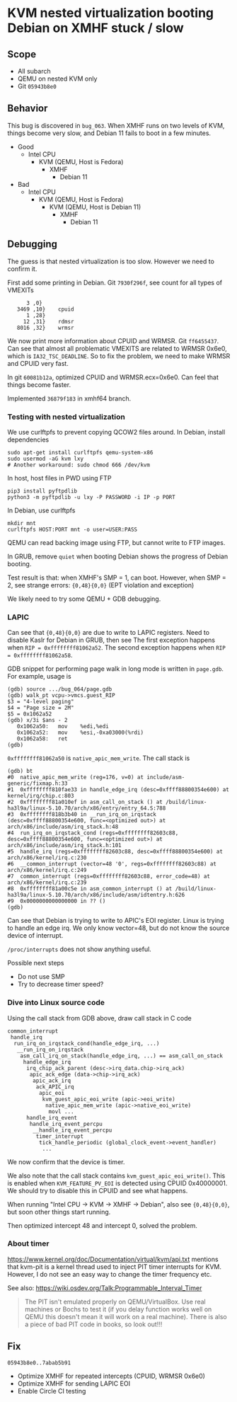 # KVM nested virtualization booting Debian on XMHF stuck / slow

## Scope
* All subarch
* QEMU on nested KVM only
* Git `05943b8e0`

## Behavior
This bug is discovered in `bug_063`. When XMHF runs on two levels of KVM,
things become very slow, and Debian 11 fails to boot in a few minutes.
* Good
	* Intel CPU
		* KVM (QEMU, Host is Fedora)
			* XMHF
				* Debian 11
* Bad
	* Intel CPU
		* KVM (QEMU, Host is Fedora)
			* KVM (QEMU, Host is Debian 11)
				* XMHF
					* Debian 11

## Debugging
The guess is that nested virtualization is too slow. However we need to confirm
it.

First add some printing in Debian. Git `7930f296f`, see count for all types of
VMEXITs
```
      3 ,0}
   3469 ,10}	cpuid
      1 ,28}
     12 ,31}	rdmsr
   8016 ,32}	wrmsr
```

We now print more information about CPUID and WRMSR. Git `ff6455437`.
Can see that almost all problematic VMEXITS are related to WRMSR 0x6e0, which
is `IA32_TSC_DEADLINE`. So to fix the problem, we need to make WRMSR and CPUID
very fast.

In git `60081b12a`, optimized CPUID and WRMSR.ecx=0x6e0. Can feel that things
become faster.

Implemented `36879f183` in xmhf64 branch.

### Testing with nested virtualization

We use curlftpfs to prevent copying QCOW2 files around. In Debian, install
dependencies
```
sudo apt-get install curlftpfs qemu-system-x86
sudo usermod -aG kvm lxy
# Another workaround: sudo chmod 666 /dev/kvm
```

In host, host files in PWD using FTP
```
pip3 install pyftpdlib
python3 -m pyftpdlib -u lxy -P PASSWORD -i IP -p PORT
```

In Debian, use curlftpfs
```
mkdir mnt
curlftpfs HOST:PORT mnt -o user=USER:PASS
```

QEMU can read backing image using FTP, but cannot write to FTP images.

In GRUB, remove `quiet` when booting Debian shows the progress of Debian
booting.

Test result is that: when XMHF's SMP = 1, can boot. However, when SMP = 2, see
strange errors: `{0,48}{0,0}` (EPT violation and exception)

We likely need to try some QEMU + GDB debugging.

### LAPIC

Can see that `{0,48}{0,0}` are due to write to LAPIC registers. Need to disable
Kaslr for Debian in GRUB, then see
The first exception happens when `RIP = 0xffffffff81062a52`.
The second exception happens when `RIP = 0xffffffff81062a58`.

GDB snippet for performing page walk in long mode is written in `page.gdb`.
For example, usage is
```
(gdb) source .../bug_064/page.gdb
(gdb) walk_pt vcpu->vmcs.guest_RIP
$3 = "4-level paging"
$4 = "Page size = 2M"
$5 = 0x1062a52
(gdb) x/3i $ans - 2
   0x1062a50:	mov    %edi,%edi
   0x1062a52:	mov    %esi,-0xa03000(%rdi)
   0x1062a58:	ret    
(gdb) 
```

`0xffffffff81062a50` is `native_apic_mem_write`. The call stack is
```
(gdb) bt
#0  native_apic_mem_write (reg=176, v=0) at include/asm-generic/fixmap.h:33
#1  0xffffffff810fae33 in handle_edge_irq (desc=0xffff88800354e600) at kernel/irq/chip.c:803
#2  0xffffffff81a010ef in asm_call_on_stack () at /build/linux-ha3l9a/linux-5.10.70/arch/x86/entry/entry_64.S:788
#3  0xffffffff818b3b40 in __run_irq_on_irqstack (desc=0xffff88800354e600, func=<optimized out>) at arch/x86/include/asm/irq_stack.h:48
#4  run_irq_on_irqstack_cond (regs=0xffffffff82603c88, desc=0xffff88800354e600, func=<optimized out>) at arch/x86/include/asm/irq_stack.h:101
#5  handle_irq (regs=0xffffffff82603c88, desc=0xffff88800354e600) at arch/x86/kernel/irq.c:230
#6  __common_interrupt (vector=48 '0', regs=0xffffffff82603c88) at arch/x86/kernel/irq.c:249
#7  common_interrupt (regs=0xffffffff82603c88, error_code=48) at arch/x86/kernel/irq.c:239
#8  0xffffffff81a00c5e in asm_common_interrupt () at /build/linux-ha3l9a/linux-5.10.70/arch/x86/include/asm/idtentry.h:626
#9  0x0000000000000000 in ?? ()
(gdb) 
```

Can see that Debian is trying to write to APIC's EOI register. Linux is trying
to handle an edge irq. We only know vector=48, but do not know the source
device of interrupt.

`/proc/interrupts` does not show anything useful.

Possible next steps
* Do not use SMP
* Try to decrease timer speed?

### Dive into Linux source code

Using the call stack from GDB above, draw call stack in C code
```
common_interrupt
 handle_irq
  run_irq_on_irqstack_cond(handle_edge_irq, ...)
   __run_irq_on_irqstack
    asm_call_irq_on_stack(handle_edge_irq, ...) == asm_call_on_stack
     handle_edge_irq
      irq_chip_ack_parent (desc->irq_data.chip->irq_ack)
       apic_ack_edge (data->chip->irq_ack)
        apic_ack_irq
         ack_APIC_irq
          apic_eoi
           kvm_guest_apic_eoi_write (apic->eoi_write)
            native_apic_mem_write (apic->native_eoi_write)
             movl ...
      handle_irq_event
       handle_irq_event_percpu
        __handle_irq_event_percpu
         timer_interrupt
          tick_handle_periodic (global_clock_event->event_handler)
           ...
```

We now confirm that the device is timer.

We also note that the call stack contains `kvm_guest_apic_eoi_write()`.
This is enabled when `KVM_FEATURE_PV_EOI` is detected using CPUID 0x40000001.
We should try to disable this in CPUID and see what happens.

When running "Intel CPU -> KVM -> XMHF -> Debian", also see `{0,48}{0,0}`, but
soon other things start running.

Then optimized intercept 48 and intercept 0, solved the problem.

### About timer

<https://www.kernel.org/doc/Documentation/virtual/kvm/api.txt> mentions that 
kvm-pit is a kernel thread used to inject PIT timer interrupts for KVM.
However, I do not see an easy way to change the timer frequency etc.

See also: <https://wiki.osdev.org/Talk:Programmable_Interval_Timer>
> The PIT isn't emulated properly on QEMU/VirtualBox. 
> Use real machines or Bochs to test it (if you delay 
> function works well on QEMU this doesn't mean it will 
> work on a real machine). There is also a piece of bad 
> PIT code in books, so look out!!!

## Fix

`05943b8e0..7abab5b91`
* Optimize XMHF for repeated intercepts (CPUID, WRMSR 0x6e0)
* Optimize XMHF for sending LAPIC EOI
* Enable Circle CI testing

